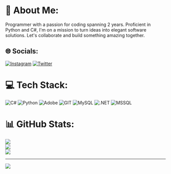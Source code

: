 # 💫 About Me:
Programmer with a passion for coding spanning 2 years. Proficient in Python and C#, I'm on a mission to turn ideas into elegant software solutions. Let's collaborate and build something amazing together.



## 🌐 Socials:
[![Instagram](https://img.shields.io/badge/Instagram-%23E4405F.svg?logo=Instagram&logoColor=white)](https://instagram.com/_poghosyan01_) [![Twitter](https://img.shields.io/badge/Twitter-%231DA1F2.svg?logo=Twitter&logoColor=white)](https://twitter.com/AraratPoghosya) 


# 💻 Tech Stack:
![C#](https://img.shields.io/badge/c%23-%23239120.svg?style=for-the-badge&logo=c-sharp&logoColor=white) ![Python](https://img.shields.io/badge/python-3670A0?style=for-the-badge&logo=python&logoColor=ffdd54) ![Adobe](https://img.shields.io/badge/adobe-%23FF0000.svg?style=for-the-badge&logo=adobe&logoColor=white) ![GIT](https://img.shields.io/badge/Git-fc6d26?style=for-the-badge&logo=git&logoColor=white)
![MySQL](https://img.shields.io/badge/MySQL-%230E4C92.svg?style=for-the-badge&logo=MySQL&logoColor=White) ![.NET](https://img.shields.io/badge/.NET-%23A020F0.svg?style=for-the-badge&logo=.NET&logoColor=White) ![MSSQL](https://img.shields.io/badge/Microsoft%20SQL%20Server-%23FF781F.svg?style=for-the-badge&logo=MicrosoftSQLServer&logoColor=White)
# 📊 GitHub Stats:
![](https://github-readme-stats.vercel.app/api?username=ArikPoghosyan&theme=dark&hide_border=false&include_all_commits=false&count_private=false)<br/>
![](https://github-readme-streak-stats.herokuapp.com/?user=ArikPoghosyan&theme=dark&hide_border=false)<br/>
![](https://github-readme-stats.vercel.app/api/top-langs/?username=ArikPoghosyan&theme=dark&hide_border=false&include_all_commits=false&count_private=false&layout=compact)

---
[![](https://visitcount.itsvg.in/api?id=ArikPoghosyan&icon=0&color=0)](https://visitcount.itsvg.in)
